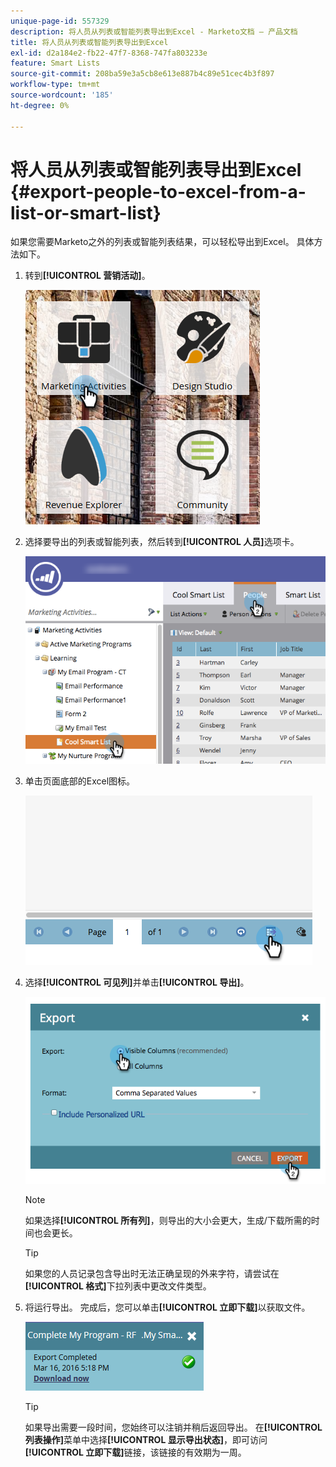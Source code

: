 ```yaml
---
unique-page-id: 557329
description: 将人员从列表或智能列表导出到Excel - Marketo文档 — 产品文档
title: 将人员从列表或智能列表导出到Excel
exl-id: d2a184e2-fb22-47f7-8368-747fa803233e
feature: Smart Lists
source-git-commit: 208ba59e3a5cb8e613e887b4c89e51cec4b3f897
workflow-type: tm+mt
source-wordcount: '185'
ht-degree: 0%

---
```


# 将人员从列表或智能列表导出到Excel {#export-people-to-excel-from-a-list-or-smart-list}

如果您需要Marketo之外的列表或智能列表结果，可以轻松导出到Excel。 具体方法如下。

1. 转到&#x200B;**[!UICONTROL 营销活动]**。

   ![](assets/ma.png)

1. 选择要导出的列表或智能列表，然后转到&#x200B;**[!UICONTROL 人员]**&#x200B;选项卡。

   ![](assets/smartlistpeopletab-hands.png)

1. 单击页面底部的Excel图标。

   ![](assets/exportpeople.png)

1. 选择&#x200B;**[!UICONTROL 可见列]**&#x200B;并单击&#x200B;**[!UICONTROL 导出]**。

   ![](assets/image2014-9-11-14-3a1-3a37.png)

   >[!NOTE]
   >
   >如果选择&#x200B;**[!UICONTROL 所有列]**，则导出的大小会更大，生成/下载所需的时间也会更长。

   >[!TIP]
   >
   >如果您的人员记录包含导出时无法正确呈现的外来字符，请尝试在&#x200B;**[!UICONTROL 格式]**&#x200B;下拉列表中更改文件类型。

1. 将运行导出。 完成后，您可以单击&#x200B;**[!UICONTROL 立即下载]**&#x200B;以获取文件。

   ![](assets/popup.png)

   >[!TIP]
   >
   >如果导出需要一段时间，您始终可以注销并稍后返回导出。 在&#x200B;**[!UICONTROL 列表操作]**&#x200B;菜单中选择&#x200B;**[!UICONTROL 显示导出状态]**，即可访问&#x200B;**[!UICONTROL 立即下载]**&#x200B;链接，该链接的有效期为一周。

